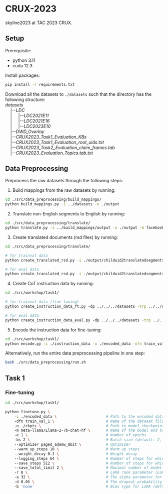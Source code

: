 # CRUX-2023

skyline2023 at TAC 2023 CRUX.

## Setup

Prerequisite:
- python 3.11
- cuda 12.3

Install packages:
```bash
pip install -r requirements.txt
```
Download all the datasets to ```./datasets``` such that the directory has the following structure:  
*datasets*  
$\quad$|--*LDC*  
$\quad$| $\quad$|--*LDC2021E11*  
$\quad$| $\quad$|--*LDC2021E16*  
$\quad$| $\quad$|--*LDC2023E10*  
$\quad$|--*DWD_Overlay*  
$\quad$|--*CRUX2023_Task1_Evaluation_KBs*  
$\quad$|--*CRUX2023_Task1_Evaluation_root_uids.txt*  
$\quad$|--*CRUX2023_Task2_Evaluation_claim_frames.tab*  
$\quad$|--*CRUX2023_Evaluation_Topics.tab.txt*

## Data Preprocessing
Preprocess the raw datasets through the following steps:

1. Build mappings from the raw datasets by running:
  ```bash
  cd ./src/data_preprocessing/build_mappings/
  python build_mappings.py -i ../datasets -o ./output
  ```

2. Translate non-English segments to English by running:
  ```bash
  cd ./src/data_preprocessing/translate/
  python translate.py -i ../build_mappings/output -o ./output -m facebook/nllb-200-3.3B
  ```

3. Create translated documents (rsd files) by running:
  ```bash
  cd ./src/data_preprocessing/translate/

  # for trainval data
  python create_translated_rsd.py -i ./output/childuid2translatedsegments_trainval.p -o ./output

  # for eval data
  python create_translated_rsd.py -i ./output/childuid2translatedsegments_eval.p -o ./output
  ```

4. Create CoT instruction data by running:
  ```bash
  cd ./src/workshop/task1/

  # for trainval data (fine-tuning)
  python create_instruction_data_ft.py -dp ../../../datasets -trp ../../data_preprocessing/translate/output -o ./instruction_data

  # for eval data
  python create_instruction_data_eval.py -dp ../../../datasets -trp ../../data_preprocessing/translate/output -o ./instruction_data
  ```

5. Encode the instruction data for fine-tuning:
  ```bash
  cd ./src/workshop/task1/
  python encode.py -i ./instruction_data -o ./encoded_data -ofn train_val_1 -m meta-llama/Llama-2-7b-chat-hf
  ```

Alternatively, run the entire data preprocessing pipeline in one step:
  ```bash
  bash ./src/data_preprocessing/run.sh
  ```

## Task 1
### Fine-tuning
   ```bash
   cd ./src/workshop/task1/
   
   python finetune.py \
       -i ./encoded_data \                      # Path to the encoded data for finetuning
       -dfn train_val_1 \                       # Name of the dataset file
       -o ./ckpts \                             # Path to model checkpoints
       -m meta-llama/Llama-2-7b-chat-hf \       # Name of the model and tokenizer
       -e 1 \                                   # Number of epochs
       -bs 2 \                                  # Batch size (default: 2, largest possible batch size for a single RTX A6000: 8)
       --optimizer paged_adamw_8bit \           # Optimizer
       --warm_up_steps 10 \                     # Warm up steps
       --weight_decay 0.1 \                     # Weight decay
       --logging_steps 64 \                     # Number of steps for which the trainer generates logs
       --save_steps 512 \                       # Number of steps for which the trainer saves a model checkpoint
       --save_total_limit 2 \                   # Maximal number of model checkpoints saved
       -r 8 \                                   # LoRA rank parameter (LoRA attention dimension)
       -a 32 \                                  # The alpha parameter for Lora scaling
       -d 0.05 \                                # The dropout probability for Lora layers
       -b 'none'                                # Bias type for LoRA (default: do not update biases during fine-tuning)
   ```

